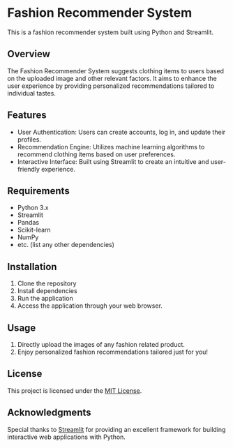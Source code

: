 # Fashion Recommender System

This is a fashion recommender system built using Python and Streamlit.

## Overview

The Fashion Recommender System suggests clothing items to users based on the uploaded image and other relevant factors. It aims to enhance the user experience by providing personalized recommendations tailored to individual tastes.

## Features

- User Authentication: Users can create accounts, log in, and update their profiles.
- Recommendation Engine: Utilizes machine learning algorithms to recommend clothing items based on user preferences.
- Interactive Interface: Built using Streamlit to create an intuitive and user-friendly experience.

## Requirements

- Python 3.x
- Streamlit
- Pandas
- Scikit-learn
- NumPy
- etc. (list any other dependencies)

## Installation

1. Clone the repository
2. Install dependencies
3. Run the application
4. Access the application through your web browser.

## Usage

1. Directly upload the images of any fashion related product.
2. Enjoy personalized fashion recommendations tailored just for you!

## License

This project is licensed under the [MIT License](LICENSE).

## Acknowledgments

Special thanks to [Streamlit](https://streamlit.io/) for providing an excellent framework for building interactive web applications with Python.

